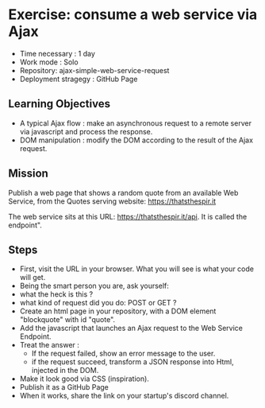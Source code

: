 # Exercise: consume a web service via Ajax

* Time necessary : 1 day
* Work mode : Solo
* Repository: ajax-simple-web-service-request
* Deployment stragegy : GitHub Page

## Learning Objectives
* A typical Ajax flow : make an asynchronous request to a remote server via javascript and process the response.
* DOM manipulation : modify the DOM according to the result of the Ajax request.
## Mission
Publish a web page that shows a random quote from an available Web Service, from the Quotes serving website: https://thatsthespir.it

The web service sits at this URL: https://thatsthespir.it/api. It is called the endpoint".

## Steps
* First, visit the URL in your browser. What you will see is what your code will get.
* Being the smart person you are, ask yourself:
 * what the heck is this ?
 * what kind of request did you do: POST or GET ?
* Create an html page in your repository, with a DOM element "blockquote" with id "quote".
* Add the javascript that launches an Ajax request to the Web Service Endpoint.
* Treat the answer :
  * If the request failed, show an error message to the user.
  * if the request succeed, transform a JSON response into Html, injected in the DOM.
* Make it look good via CSS (inspiration).
* Publish it as a GitHub Page
* When it works, share the link on your startup's discord channel.
